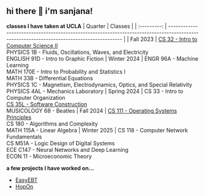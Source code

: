 ## hi there 👋 i'm sanjana!

<!--
**sanjanarathore/sanjanarathore** is a ✨ _special_ ✨ repository because its `README.md` (this file) appears on your GitHub profile.

Here are some ideas to get you started:

- 🔭 I’m currently working on ...
- 🌱 I’m currently learning ...
- 👯 I’m looking to collaborate on ...
- 🤔 I’m looking for help with ...
- 💬 Ask me about ...
- 📫 How to reach me: ...
- 😄 Pronouns: ...
- ⚡ Fun fact: ...
-->
**classes I have taken at UCLA**
|   Quarter   |                                                                    Classes                                                                    |
| :---------: | ----------------------------------------------------------------------------------------------------------------------------------------- |
| Fall 2023 | [CS 32 - Intro to Computer Science II](https://github.com/sanjanarathore/CS32) <br> PHYSICS 1B - Fluids, Oscillations, Waves, and Electricity <br> ENGLISH 91D - Intro to Graphic Fiction
| Winter 2024 | ENGR 96A - Machine Learning <br> MATH 170E - Intro to Probability and Statistics I <br> MATH 33B - Differential Equations <br> PHYSICS 1C - Magnetism, Electrodynamics, Optics, and Special Relativity <br> PHYSICS 4AL - Mechanics Laboratory 
| Spring 2024 | CS 33 - Intro to Computer Organization <br> [CS 35L - Software Construction](https://github.com/sanjanarathore/CS35L) <br> MUSICOLOGY 68 - Beatles
| Fall 2024 | [CS 111 - Operating Systems Principles](https://github.com/sanjanarathore/CS111) <br> CS 180 - Algorithms and Complexity <br> MATH 115A - Linear Algebra
| Winter 2025 | CS 118 - Computer Network Fundamentals <br> CS M51A - Logic Design of Digital Systems <br> ECE C147 - Neural Networks and Deep Learning <br> ECON 11 - Microeconomic Theory

**a few projects I have worked on...**
- [EasyEBT](https://github.com/suhanishukla/grocery)
- [HopOn](https://github.com/suhanishukla/hopon)

